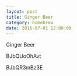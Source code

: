 ```yaml
---
layout: post
title: Ginger Beer
category: homebrew
date: 2016-07-01 12:00:00
---
```


Ginger Beer

BJbQUoOhAvt

BJbQR3mBz3E
